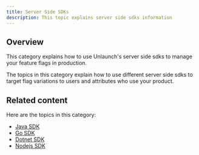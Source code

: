 ```yaml
---
title: Server Side SDKs
description: This topic explains server side sdks information
---
```


## Overview

This category explains how to use Unlaunch's server side sdks to manage your feature flags in production.

The topics in this category explain how to use different server side sdks to target flag variations to users and attributes who use your product.

## Related content

Here are the topics in this category:
* [Java SDK](/docs/sdks/java-sdk)
* [Go SDK](/docs/sdks/go-sdk)
* [Dotnet SDK](/docs/sdks/dotnet-sdk)
* [Nodejs SDK](/docs/sdks/nodejs-sdk)